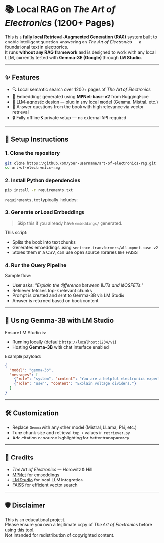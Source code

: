 # 📚 Local RAG on *The Art of Electronics* (1200+ Pages)

This is a **fully local Retrieval-Augmented Generation (RAG)** system built to enable intelligent question-answering on *The Art of Electronics* — a foundational text in electronics.  
It runs **without any RAG framework** and is designed to work with any local LLM, currently tested with **Gemma-3B (Google)** through **LM Studio**.

---

## ✨ Features

- 🔍 Local semantic search over 1200+ pages of *The Art of Electronics*
- 🧠 Embeddings generated using **MPNet-base-v2** from HuggingFace
- 🤖 LLM-agnostic design — plug in any local model (Gemma, Mistral, etc.)
- 💬 Answer questions from the book with high relevance via vector retrieval
- 🔒 Fully offline & private setup — no external API required

---



## 🧪 Setup Instructions

### 1. Clone the repository

```bash
git clone https://github.com/your-username/art-of-electronics-rag.git
cd art-of-electronics-rag
```

### 2. Install Python dependencies

```bash
pip install -r requirements.txt
```

`requirements.txt` typically includes:

### 3. Generate or Load Embeddings

> Skip this if you already have `embeddings/` generated.

This script:
- Splits the book into text chunks
- Generates embeddings using `sentence-transformers/all-mpnet-base-v2`
- Stores them in a CSV, can use open source libraries like FAISS

### 4. Run the Query Pipeline



Sample flow:
- User asks: *"Explain the difference between BJTs and MOSFETs."*
- Retriever fetches top-k relevant chunks
- Prompt is created and sent to Gemma-3B via LM Studio
- Answer is returned based on book content

---

## 🤖 Using Gemma-3B with LM Studio

Ensure LM Studio is:
- Running locally (default: `http://localhost:1234/v1`)
- Hosting **Gemma-3B** with chat interface enabled


Example payload:
```json
{
  "model": "gemma-3b",
  "messages": [
    {"role": "system", "content": "You are a helpful electronics expert."},
    {"role": "user", "content": "Explain voltage dividers."}
  ]
}
```

---

## 🛠️ Customization

- Replace `Gemma` with any other model (Mistral, LLama, Phi, etc.)
- Tune chunk size and retrieval `top_k` values in `retriever.py`
- Add citation or source highlighting for better transparency

---

## 📘 Credits

- *The Art of Electronics* — Horowitz & Hill  
- [MPNet](https://huggingface.co/sentence-transformers/all-mpnet-base-v2) for embeddings  
- [LM Studio](https://lmstudio.ai) for local LLM integration  
- FAISS for efficient vector search

---

## 🛡️ Disclaimer

This is an educational project.  
Please ensure you own a legitimate copy of *The Art of Electronics* before using this tool.  
Not intended for redistribution of copyrighted content.

